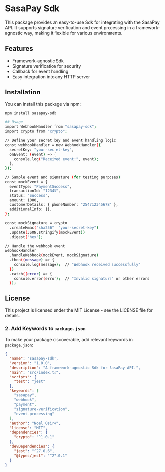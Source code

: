 # SasaPay Sdk

This package provides an easy-to-use Sdk for integrating with the SasaPay API. It supports signature verification and event processing in a framework-agnostic way, making it flexible for various environments.

## Features

- Framework-agnostic Sdk
- Signature verification for security
- Callback for event handling
- Easy integration into any HTTP server

## Installation

You can install this package via npm:

```bash
npm install sasapay-sdk

## Usage
import WebhookHandler from "sasapay-sdk";
import crypto from "crypto";

// Define your secret key and event handling logic
const webhookHandler = new WebhookHandler({
  secretKey: "your-secret-key",
  onEvent: (event) => {
    console.log("Received event:", event);
  },
});

// Sample event and signature (for testing purposes)
const mockEvent = {
  eventType: "PaymentSuccess",
  transactionId: "12345",
  status: "Success",
  amount: 1000,
  customerDetails: { phoneNumber: "254712345678" },
  additionalInfo: {},
};

const mockSignature = crypto
  .createHmac("sha256", "your-secret-key")
  .update(JSON.stringify(mockEvent))
  .digest("hex");

// Handle the webhook event
webhookHandler
  .handleWebhook(mockEvent, mockSignature)
  .then((message) => {
    console.log(message);  // "Webhook received successfully"
  })
  .catch((error) => {
    console.error(error);  // "Invalid signature" or other errors
  });
```

## License

This project is licensed under the MIT License - see the LICENSE file for details.

### 2. **Add Keywords to `package.json`**

To make your package discoverable, add relevant keywords in `package.json`:

```json
{
  "name": "sasapay-sdk",
  "version": "1.0.0",
  "description": "A framework-agnostic Sdk for SasaPay API.",
  "main": "src/index.ts",
  "scripts": {
    "test": "jest"
  },
  "keywords": [
    "sasapay",
    "webhook",
    "payment",
    "signature-verification",
    "event-processing"
  ],
  "author": "Noel Osiro",
  "license": "MIT",
  "dependencies": {
    "crypto": "^1.0.1"
  },
  "devDependencies": {
    "jest": "^27.0.6",
    "@types/jest": "^27.0.1"
  }
}
